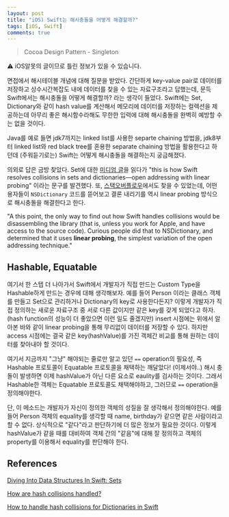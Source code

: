 ```yaml
---
layout: post
title: "iOS) Swift는 해시충돌을 어떻게 해결할까?"
tags: [iOS, Swift]
comments: true
---
```


> Cocoa Design Pattern - Singleton  

⚠ iOS알못의 글이므로 틀린 정보가 있을 수 있습니다.  

면접에서 해시테이블 개념에 대해 질문을 받았다. 간단하게 key-value pair로 데이터를 저장하고 상수시간복잡도 내에 데이터를 찾을 수 있는 자료구조라고 답했는데, 문득 Swift에서는 해시충돌을 어떻게 해결할까? 라는 생각이 들었다. Swift에는 Set, Dictionary와 같이 hash value를 계산해서 메모리에 데이터를 저장하는 컬렉션을 제공하는데 아무리 좋은 해시함수라해도 무한한 입력에 대해 해시충돌을 완벽히 예방할 수는 없을 것이다.

Java를 예로 들면 jdk7까지는 linked list를 사용한 separte chaining 방법을, jdk8부터 linked list와 red black tree를 혼용한 separate chaining 방법을 활용한다고 하던데 (주워듣기로는) Swift는 어떻게 해시충돌을 해결하는지 궁금해졌다.

의외로 답은 금방 찾았다. Set에 대한 [미디엄 글](https://heartbeat.fritz.ai/diving-into-data-structures-in-swift-sets-e972c5a26b72)을 읽다가 "this is how Swift resolves collisions in sets and dictionaries—open addressing with linear probing" 이라는 문구를 발견했다. 또, [스택오버플로우](https://stackoverflow.com/questions/28379809/how-are-hash-collisions-handled)에서도 찾을 수 있었는데, 어떤 용자들이 `NSDictionary` 코드를 뜯어보고 결론 내리기를 역시 linear probing 방식으로 해시충돌을 해결한다고 한다.

"A this point, the only way to find out how Swift handles collisions would be disassembling the library (that is, unless you work for Apple, and have access to the source code). Curious people did that to NSDictionary, and determined that it uses **linear probing**, the simplest variation of the open addressing technique."

## Hashable, Equatable

여기서 한 스텝 더 나아가서 Swift에서 개발자가 직접 만드는 Custom Type을 Hashable하게 만드는 경우에 대해 생각해보자. 예를 들어 Person 이라는 클래스 객체를 만들고 Set으로 관리하거나 Dictionary의 key로 사용한다든지? 이렇게 개발자가 직접 정의하는 새로운 자료구조 중 서로 다른 값이지만 같은 key를 갖게 되었다고 하자. (hash function의 성능이 더 좋았으면 이런 일도 줄겠지만) insert 시점에는 위에서 알아본 바와 같이 linear probing을 통해 무리없이 데이터를 저장할 수 있다. 하지만 access 시점에는 결국 같은 key(hashValue)를 가진 객체간 비교를 통해 원하는 데이터를 찾아내야 할 것이다.

여기서 지금까지 "그냥" 해야되는 줄로만 알고 있던 `==` operation의 필요성, 즉 Hashable 프로토콜이 Equatable 프로토콜을 채택하는 깨달았다! (이제서야..) 해시 충돌이 발생하면 이제 hashValue가 아닌 다른 요소로 eaulity를 검사하는 것이다. 그래서 Hashable한 객체는 Equatable 프로토콜도 채택해야하고, 그러므로 `==` operation을 정의해야한다.

단, 이 메소드는 개발자가 자신이 정의한 객체의 성질을 잘 생각해서 정의해야한다. 예를 들어 Person 객체의 equality를 생각할 때 name, birthday가 같으면 같은 사람이라고 할 수 없다. 상식적으로 "같다"라고 판단하기에 더 많은 정보가 필요한 것이다. 이렇게 hashValue가 같을 때를 대비하여 객체 간의 "같음"에 대해 잘 정의하고 객체의 property를 이용해서 equality를 판단해야 한다.

## References

[Diving Into Data Structures In Swift: Sets](https://heartbeat.fritz.ai/diving-into-data-structures-in-swift-sets-e972c5a26b72)

[How are hash collisions handled?](https://stackoverflow.com/questions/28379809/how-are-hash-collisions-handled)

[How to handle hash collisions for Dictionaries in Swift](https://stackoverflow.com/questions/31664159/how-to-handle-hash-collisions-for-dictionaries-in-swift)
